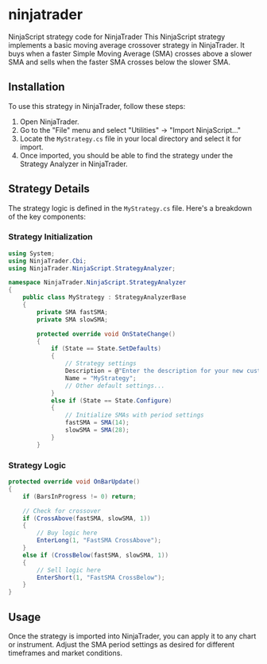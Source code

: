 # ninjatrader
NinjaScript strategy code for NinjaTrader
This NinjaScript strategy implements a basic moving average crossover strategy in NinjaTrader. It buys when a faster Simple Moving Average (SMA) crosses above a slower SMA and sells when the faster SMA crosses below the slower SMA.

## Installation

To use this strategy in NinjaTrader, follow these steps:

1. Open NinjaTrader.
2. Go to the "File" menu and select "Utilities" -> "Import NinjaScript..."
3. Locate the `MyStrategy.cs` file in your local directory and select it for import.
4. Once imported, you should be able to find the strategy under the Strategy Analyzer in NinjaTrader.

## Strategy Details

The strategy logic is defined in the `MyStrategy.cs` file. Here's a breakdown of the key components:

### Strategy Initialization

```csharp
using System;
using NinjaTrader.Cbi;
using NinjaTrader.NinjaScript.StrategyAnalyzer;

namespace NinjaTrader.NinjaScript.StrategyAnalyzer
{
    public class MyStrategy : StrategyAnalyzerBase
    {
        private SMA fastSMA;
        private SMA slowSMA;

        protected override void OnStateChange()
        {
            if (State == State.SetDefaults)
            {
                // Strategy settings
                Description = @"Enter the description for your new custom Strategy Analyzer";
                Name = "MyStrategy";
                // Other default settings...
            }
            else if (State == State.Configure)
            {
                // Initialize SMAs with period settings
                fastSMA = SMA(14);
                slowSMA = SMA(28);
            }
        }
```

### Strategy Logic

```csharp
protected override void OnBarUpdate()
{
    if (BarsInProgress != 0) return;

    // Check for crossover
    if (CrossAbove(fastSMA, slowSMA, 1))
    {
        // Buy logic here
        EnterLong(1, "FastSMA CrossAbove");
    }
    else if (CrossBelow(fastSMA, slowSMA, 1))
    {
        // Sell logic here
        EnterShort(1, "FastSMA CrossBelow");
    }
}
```

## Usage

Once the strategy is imported into NinjaTrader, you can apply it to any chart or instrument. Adjust the SMA period settings as desired for different timeframes and market conditions.

